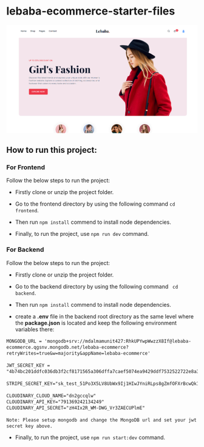 # lebaba-ecommerce-starter-files
![lebaba-ecommerce-starter-files](/src/assets/github-cover.png)

## How to run this project:

### For Frontend 
Follow the below steps to run the project: 
- Firstly clone or unzip the project folder.
* Go to the frontend directory by using the following command ``` cd frontend ```.
+ Then run `` npm install `` commend to install node dependencies.
- Finally, to run the project, use ``npm run dev`` command.


### For Backend
Follow the below steps to run the project: 
- Firstly clone or unzip the project folder.
* Go to the backend directory by using the following command ``` cd backend```.
+ Then run `` npm install `` commend to install node dependencies.
* create a **.env** file in the backend root directory as the same level where the **package.json** is located and keep the following environment variables there: 
```
MONGODB_URL = 'mongodb+srv://mdalmamunit427:RhkUPYwpWwzzX8If@lebaba-ecommerce.qgsnv.mongodb.net/lebaba-ecommerce?retryWrites=true&w=majority&appName=lebaba-ecommerce'

JWT_SECRET_KEY = "4b74bc201ddfc036db3f2cf8171565a306dffa7caef5074ea9429ddf7532522722e8a36f699945d34e605b34f9a33d89f00084197e3564a8ba6a948e6c2ad1ce"

STRIPE_SECRET_KEY="sk_test_51Po3X5LV8UbWx9Ij1HIwJYniRLps8gZmfOFXrBcwQk1BH204TvdKiV4U0odayxpetPKNfxyGz0nacOLMTQobNg0H00bxcsoqEY"

CLOUDINARY_CLOUD_NAME="dn2gccqlw"
CLOUDINARY_API_KEY="791369242134249"
CLOUDINARY_API_SECRET="zH4Ix2R_WM-DWG_Vr3ZAECUPlmE"

Note: Please setup mongodb and change the MongoDB url and set your jwt secret key above.
```

- Finally, to run the project, use ``npm run start:dev`` command.
